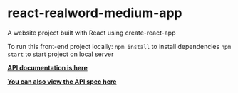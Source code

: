 # react-realword-medium-app

A website project built with React using create-react-app

To run this front-end project locally:
`npm install` to install dependencies
`npm start` to start project on local server


[**API documentation is here**](https://api.realworld.io/api-docs/)<br>


[**You can also view the API spec here**](https://github.com/gothinkster/realworld/tree/main/api)<br>
